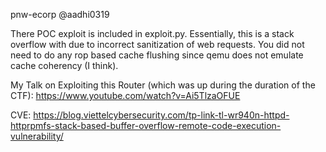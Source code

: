 pnw-ecorp
@aadhi0319

There POC exploit is included in exploit.py. Essentially, this is a stack overflow with due to incorrect sanitization of web requests. You did not need to do any rop based cache flushing since qemu does not emulate cache coherency (I think).

My Talk on Exploiting this Router (which was up during the duration of the CTF):
https://www.youtube.com/watch?v=Ai5TlzaOFUE

CVE:
https://blog.viettelcybersecurity.com/tp-link-tl-wr940n-httpd-httprpmfs-stack-based-buffer-overflow-remote-code-execution-vulnerability/
